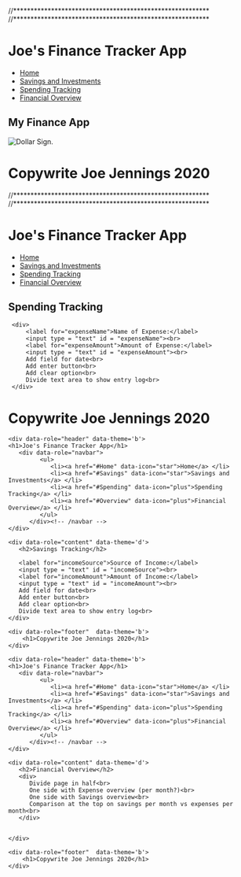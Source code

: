 <!DOCTYPE html>
<html>
<head>
  <meta name="viewport" content="width=device-width, initial-scale=1"> 
  <title>Prog209 Course Project</title>
  <link rel="stylesheet" type="text/css" href="https://code.jquery.com/mobile/1.3.1/jquery.mobile-1.3.1.min.css"/>
  <script src="https://code.jquery.com/jquery-1.8.2.min.js"> </script>
  <script src="https://code.jquery.com/mobile/1.3.1/jquery.mobile-1.3.1.min.js"></script>
  <script src="/main.js"></script>
 </head>

 <body>
      //*********************************************************
      //*********************************************************
<div data-role="page" id="Home">

   <div data-role="header" data-theme='b'> 
      <h1>Joe's Finance Tracker App</h1>
      <div data-role="navbar">
         <ul>
			   <li><a href="#Home" data-icon="star">Home</a> </li>
               <li><a href="#Savings" data-icon="star">Savings and Investments</a> </li>
               <li><a href="#Spending" data-icon="plus">Spending Tracking</a> </li>
			   <li><a href="#Overview" data-icon="plus">Financial Overview</a> </li>
         </ul>
      </div><!-- /navbar -->
   </div>

   <div data-role="content" data-theme='c'>
      <h2>My Finance App</h2>
      <img src="./Pictures/DollarSign.wepg" alt="Dollar Sign" >.
      
   </div>

   <div data-role="footer" data-theme='b'>
      <h1>Copywrite Joe Jennings 2020</h1>
   </div>

</div>
//*********************************************************
//*********************************************************
<div data-role="page" id="Spending">

   <div data-role="header" data-theme='b'> 
      <h1>Joe's Finance Tracker App</h1>
      <div data-role="navbar">
            <ul>
			   <li><a href="#Home" data-icon="star">Home</a> </li>
               <li><a href="#Savings" data-icon="star">Savings and Investments</a> </li>
               <li><a href="#Spending" data-icon="plus">Spending Tracking</a> </li>
			   <li><a href="#Overview" data-icon="plus">Financial Overview</a> </li>
            </ul>
         </div><!-- /navbar -->
   </div>

   <div data-role="content" data-theme='c'>
     <h2>Spending Tracking</h2>

	 <div>
         <label for="expenseName">Name of Expense:</label>
		 <input type = "text" id = "expenseName"><br>
		 <label for="expenseAmount">Amount of Expense:</label>
		 <input type = "text" id = "expenseAmount"><br>
		 Add field for date<br>
		 Add enter button<br>
		 Add clear option<br>
		 Divide text area to show entry log<br>
     </div>
   </div>

   <div data-role="footer" data-theme='b'>
      <h1>Copywrite Joe Jennings 2020</h1>
   </div>

</div>

<div data-role="page" id="Savings">

	<div data-role="header" data-theme='b'> 
	<h1>Joe's Finance Tracker App</h1>
	   <div data-role="navbar">
			 <ul>
				<li><a href="#Home" data-icon="star">Home</a> </li>
				<li><a href="#Savings" data-icon="star">Savings and Investments</a> </li>
				<li><a href="#Spending" data-icon="plus">Spending Tracking</a> </li>
				<li><a href="#Overview" data-icon="plus">Financial Overview</a> </li>
			 </ul>
		  </div><!-- /navbar -->
	</div>

	<div data-role="content" data-theme='d'>
	   <h2>Savings Tracking</h2>

	   <label for="incomeSource">Source of Income:</label>
	   <input type = "text" id = "incomeSource"><br>
	   <label for="incomeAmount">Amount of Income:</label>
	   <input type = "text" id = "incomeAmount"><br>
	   Add field for date<br>
	   Add enter button<br>
	   Add clear option<br>
	   Divide text area to show entry log<br>
	</div>

	<div data-role="footer"  data-theme='b'>
		<h1>Copywrite Joe Jennings 2020</h1>
	</div>
    
</div>

<div data-role="page" id="Overview">

	<div data-role="header" data-theme='b'> 
	<h1>Joe's Finance Tracker App</h1>
	   <div data-role="navbar">
			 <ul>
				<li><a href="#Home" data-icon="star">Home</a> </li>
				<li><a href="#Savings" data-icon="star">Savings and Investments</a> </li>
				<li><a href="#Spending" data-icon="plus">Spending Tracking</a> </li>
				<li><a href="#Overview" data-icon="plus">Financial Overview</a> </li>
			 </ul>
		  </div><!-- /navbar -->
	</div>

	<div data-role="content" data-theme='d'>
	   <h2>Financial Overview</h2>
	   <div>
		  Divide page in half<br>
		  One side with Expense overview (per month?)<br>
		  One side with Savings overview<br>
		  Comparison at the top on savings per month vs expenses per month<br>
	   </div>
	   

	</div>

	<div data-role="footer"  data-theme='b'>
		<h1>Copywrite Joe Jennings 2020</h1>
	</div>
    
</div>


 </body>
 </html> 
